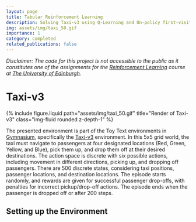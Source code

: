 ```yaml
---
layout: page
title: Tabular Reinforcement Learning
description: Solving Taxi-v3 using Q-Learning and On-policy first-visit Monte Carlo
img: assets/img/taxi_50.gif
importance: 1
category: completed
related_publications: false
---
```


*Disclaimer: The code for this project is not accessible to the public as it constitutes one of the assignments for the [Reinforcement Learning](https://opencourse.inf.ed.ac.uk/rl) course at [The University of Edinburgh](https://www.ed.ac.uk/).*

# Taxi-v3

<div class="row justify-content-center">
    <div class="col-md-auto">
        {% include figure.liquid path="assets/img/taxi_50.gif" title="Render of Taxi-v3" class="img-fluid rounded z-depth-1" %}
    </div>
</div>

The presented environment is part of the Toy Text environments in [Gymnasium](https://gymnasium.farama.org/), specifically the [Taxi-v3](https://gymnasium.farama.org/environments/toy_text/taxi/) environment. In this 5x5 grid world, the taxi must navigate to passengers at four designated locations (Red, Green, Yellow, and Blue), pick them up, and drop them off at their desired destinations. The action space is discrete with six possible actions, including movement in different directions, picking up, and dropping off passengers. There are 500 discrete states, considering taxi positions, passenger locations, and destination locations. The episode starts randomly, and rewards are given for successful passenger drop-offs, with penalties for incorrect pickup/drop-off actions. The episode ends when the passenger is dropped off or after 200 steps.

## Setting up the Environment


